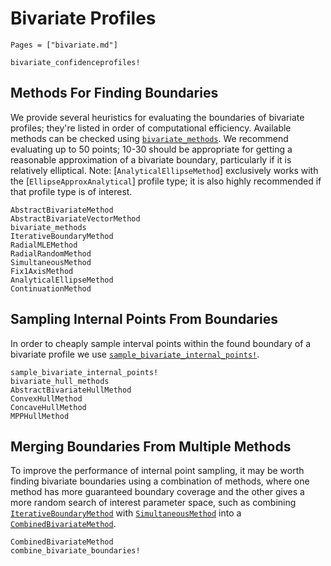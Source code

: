 # Bivariate Profiles

```@index
Pages = ["bivariate.md"]
```

```@docs
bivariate_confidenceprofiles!
```

## Methods For Finding Boundaries

We provide several heuristics for evaluating the boundaries of bivariate profiles; they're listed in order of computational efficiency. Available methods can be checked using [`bivariate_methods`](@ref). We recommend evaluating up to 50 points; 10-30 should be appropriate for getting a reasonable approximation of a bivariate boundary, particularly if it is relatively elliptical. Note: [`AnalyticalEllipseMethod`] exclusively works with the [`EllipseApproxAnalytical`] profile type; it is also highly recommended if that profile type is of interest.

```@docs
AbstractBivariateMethod
AbstractBivariateVectorMethod
bivariate_methods
IterativeBoundaryMethod
RadialMLEMethod
RadialRandomMethod
SimultaneousMethod
Fix1AxisMethod
AnalyticalEllipseMethod
ContinuationMethod
```

## Sampling Internal Points From Boundaries

In order to cheaply sample interval points within the found boundary of a bivariate profile we use [`sample_bivariate_internal_points!`](@ref).

```@docs
sample_bivariate_internal_points!
bivariate_hull_methods
AbstractBivariateHullMethod
ConvexHullMethod
ConcaveHullMethod
MPPHullMethod
```

## Merging Boundaries From Multiple Methods

To improve the performance of internal point sampling, it may be worth finding bivariate boundaries using a combination of methods, where one method has more guaranteed boundary coverage and the other gives a more random search of interest parameter space, such as combining [`IterativeBoundaryMethod`](@ref) with [`SimultaneousMethod`](@ref) into a [`CombinedBivariateMethod`](@ref). 

```@docs
CombinedBivariateMethod
combine_bivariate_boundaries!
```